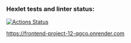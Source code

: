 ### Hexlet tests and linter status:
[![Actions Status](https://github.com/kinddoctor/frontend-project-12/actions/workflows/hexlet-check.yml/badge.svg)](https://github.com/kinddoctor/frontend-project-12/actions)


https://frontend-project-12-qgco.onrender.com
